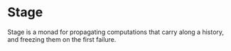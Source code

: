 # Stage

Stage is a monad for propagating computations that carry along a history, and
freezing them on the first failure.
